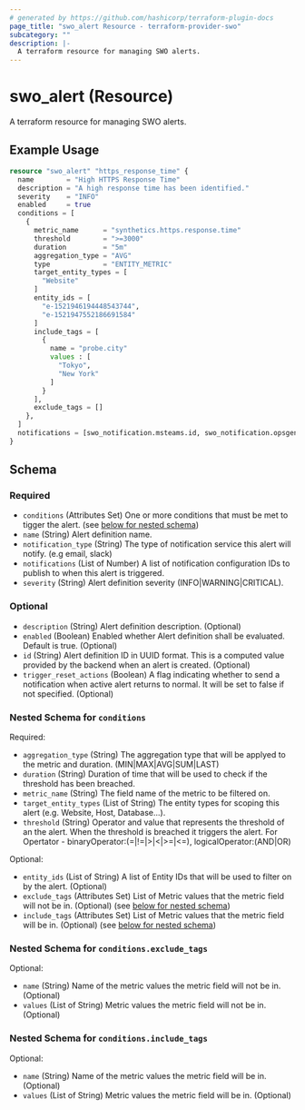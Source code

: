 ```yaml
---
# generated by https://github.com/hashicorp/terraform-plugin-docs
page_title: "swo_alert Resource - terraform-provider-swo"
subcategory: ""
description: |-
  A terraform resource for managing SWO alerts.
---
```


# swo_alert (Resource)

A terraform resource for managing SWO alerts.

## Example Usage

```terraform
resource "swo_alert" "https_response_time" {
  name        = "High HTTPS Response Time"
  description = "A high response time has been identified."
  severity    = "INFO"
  enabled     = true
  conditions = [
    {
      metric_name      = "synthetics.https.response.time"
      threshold        = ">=3000"
      duration         = "5m"
      aggregation_type = "AVG"
      type             = "ENTITY_METRIC"
      target_entity_types = [
        "Website"
      ]
      entity_ids = [
        "e-1521946194448543744",
        "e-1521947552186691584"
      ]
      include_tags = [
        {
          name = "probe.city"
          values : [
            "Tokyo",
            "New York"
          ]
        }
      ],
      exclude_tags = []
    },
  ]
  notifications = [swo_notification.msteams.id, swo_notification.opsgenie.id]
}
```

<!-- schema generated by tfplugindocs -->
## Schema

### Required

- `conditions` (Attributes Set) One or more conditions that must be met to tigger the alert. (see [below for nested schema](#nestedatt--conditions))
- `name` (String) Alert definition name.
- `notification_type` (String) The type of notification service this alert will notify. (e.g email, slack)
- `notifications` (List of Number) A list of notification configuration IDs to publish to when this alert is triggered.
- `severity` (String) Alert definition severity (INFO|WARNING|CRITICAL).

### Optional

- `description` (String) Alert definition description. (Optional)
- `enabled` (Boolean) Enabled whether Alert definition shall be evaluated. Default is true. (Optional)
- `id` (String) Alert definition ID in UUID format. This is a computed value provided by the backend when an alert is created. (Optional)
- `trigger_reset_actions` (Boolean) A flag indicating whether to send a notification when active alert returns to normal. It will be set to false if not specified. (Optional)

<a id="nestedatt--conditions"></a>
### Nested Schema for `conditions`

Required:

- `aggregation_type` (String) The aggregation type that will be applyed to the metric and duration. (MIN|MAX|AVG|SUM|LAST)
- `duration` (String) Duration of time that will be used to check if the threshold has been breached.
- `metric_name` (String) The field name of the metric to be filtered on.
- `target_entity_types` (List of String) The entity types for scoping this alert (e.g. Website, Host, Database...).
- `threshold` (String) Operator and value that represents the threshold of an the alert. When the threshold is breached it triggers the alert. For Opertator - binaryOperator:(=|!=|>|<|>=|<=), logicalOperator:(AND|OR)

Optional:

- `entity_ids` (List of String) A list of Entity IDs that will be used to filter on by the alert. (Optional)
- `exclude_tags` (Attributes Set) List of Metric values that the metric field will not be in. (Optional) (see [below for nested schema](#nestedatt--conditions--exclude_tags))
- `include_tags` (Attributes Set) List of Metric values that the metric field will be in. (Optional) (see [below for nested schema](#nestedatt--conditions--include_tags))

<a id="nestedatt--conditions--exclude_tags"></a>
### Nested Schema for `conditions.exclude_tags`

Optional:

- `name` (String) Name of the metric values the metric field will not be in. (Optional)
- `values` (List of String) Metric values the metric field will not be in. (Optional)


<a id="nestedatt--conditions--include_tags"></a>
### Nested Schema for `conditions.include_tags`

Optional:

- `name` (String) Name of the metric values the metric field will be in. (Optional)
- `values` (List of String) Metric values the metric field will be in. (Optional)


